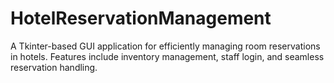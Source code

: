 # HotelReservationManagement
A Tkinter-based GUI application for efficiently managing room reservations in hotels. Features include inventory management, staff login, and seamless reservation handling. 
